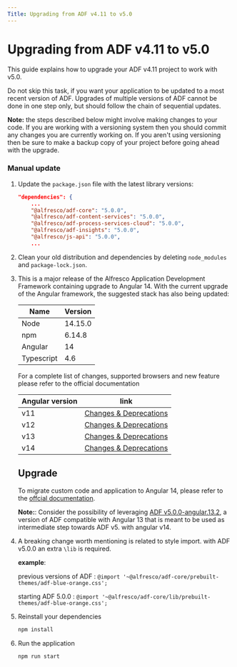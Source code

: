 ```yaml
---
Title: Upgrading from ADF v4.11 to v5.0
---
```


# Upgrading from ADF v4.11 to v5.0

This guide explains how to upgrade your ADF v4.11 project to work with v5.0.

Do not skip this task, if you want your application to be updated to a most recent version of ADF. 
Upgrades of multiple versions of ADF cannot be done in one step only, but should follow the chain of sequential updates. 

**Note:** the steps described below might involve making changes
to your code. If you are working with a versioning system then you should
commit any changes you are currently working on. If you aren't using versioning
then be sure to make a backup copy of your project before going ahead with the
upgrade.


### Manual update

1.  Update the `package.json` file with the latest library versions:
    ```json
    "dependencies": {
        ...
        "@alfresco/adf-core": "5.0.0",
        "@alfresco/adf-content-services": "5.0.0",
        "@alfresco/adf-process-services-cloud": "5.0.0",
        "@alfresco/adf-insights": "5.0.0",
        "@alfresco/js-api": "5.0.0",
        ...
    ```

2.  Clean your old distribution and dependencies by deleting `node_modules` and `package-lock.json`.

3.  This is a major release of the Alfresco Application Development Framework containing upgrade to Angular 14.
    With the current upgrade of the Angular framework, the suggested stack has also being updated:

    | Name | Version | 
    | --- | --- | 
    | Node | 14.15.0 |
    | npm | 6.14.8 |
    | Angular | 14 |
    | Typescript | 4.6 |

    For a complete list of changes, supported browsers and new feature please refer to the official documentation

    | Angular version | link |
    | --- | --- |
    | v11 | [Changes & Deprecations](https://v11.angular.io/guide/updating-to-version-11)|
    | v12 | [Changes & Deprecations](https://v12.angular.io/guide/updating-to-version-12)|
    | v13 |  [Changes & Deprecations](https://v13.angular.io/guide/update-to-latest-version)|
    | v14 | [Changes & Deprecations](https://angular.io/guide/update-to-latest-version) |

    ## Upgrade

    To migrate custom code and application to Angular 14, please refer to the [offcial documentation](https://angular.io/).

    **Note:**: Consider the possibility of leveraging [ADF v5.0.0-angular.13.2](https://www.npmjs.com/package/@alfresco/adf-core/v/5.0.0-angular.13.2), a       version of ADF compatible with Angular 13 that is meant to be used as intermediate step towards ADF v5. with angular v14.
    
4.  A breaking change worth mentioning is related to style import. with ADF v5.0.0 an extra ```\lib``` is required.


    **example**:

    previous versions of ADF :  ```@import '~@alfresco/adf-core/prebuilt-themes/adf-blue-orange.css';```
    
    starting ADF 5.0.0 : ```@import '~@alfresco/adf-core/lib/prebuilt-themes/adf-blue-orange.css';```


5.  Reinstall your dependencies
    ```sh
    npm install
    ```
    
6.  Run the application
    ```sh
    npm run start
    ```
